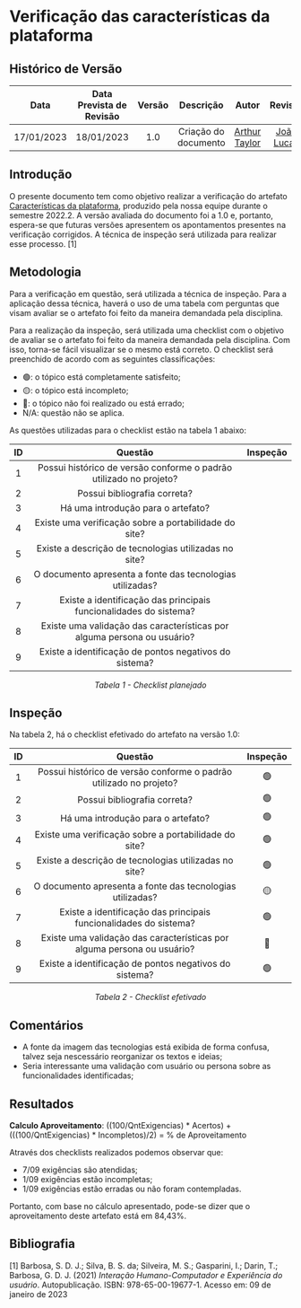 # Verificação das características da plataforma
## <a>Histórico de Versão</a>
|    Data    | Data Prevista de Revisão | Versão |      Descrição       |                   Autor                    |                  Revisor                   |
| :--------: | :----------------------: | :----: | :------------------: | :----------------------------------------: | :----------------------------------------: |
| 17/01/2023 |        18/01/2023        |  1.0   | Criação do documento | [Arthur Taylor](https://github.com/Eruel6) | [João Lucas](https://github.com/HacKairos) |

## <a>Introdução</a>
O presente documento tem como objetivo realizar a verificação do artefato [Características da plataforma](../../Tarefas/CaracteristicasPlataforma.md), produzido pela nossa equipe durante o semestre 2022.2. A versão avaliada do documento foi a 1.0 e, portanto, espera-se que futuras versões apresentem os apontamentos presentes na verificação corrigidos. A técnica de inspeção será utilizada para realizar esse processo. [1]

## <a>Metodologia</a>
Para a verificação em questão, será utilizada a técnica de inspeção. Para a aplicação dessa técnica, haverá o uso de uma tabela com perguntas que visam avaliar se o artefato foi feito da maneira demandada pela disciplina.

Para a realização da inspeção, será utilizada uma checklist com o objetivo de avaliar se o artefato foi feito da maneira demandada pela disciplina. Com isso, torna-se fácil visualizar se o mesmo está correto. O checklist será preenchido de acordo com as seguintes classificações:

* 🟢: o tópico está completamente satisfeito;
* 🟡: o tópico está incompleto;
* 🔴: o tópico não foi realizado ou está errado;
* N/A: questão não se aplica.

As questões utilizadas para o checklist estão na tabela 1 abaixo:

<center>

|  ID   |                                 Questão                                 | Inspeção |
| :---: | :---------------------------------------------------------------------: | :------: |
|   1   |   Possui histórico de versão conforme o padrão utilizado no projeto?    |          |
|   2   |                      Possui bibliografia correta?                       |          |
|   3   |                   Há uma introdução para o artefato?                    |          |
|   4   |          Existe uma verificação sobre a portabilidade do site?          |          |
|   5   |          Existe a descrição de tecnologias utilizadas no site?          |          |
|   6   |        O documento apresenta a fonte das tecnologias utilizadas?        |          |
|   7   |    Existe a identificação das principais funcionalidades do sistema?    |          |
|   8   | Existe uma validação das características por alguma persona ou usuário? |          |
|   9   |         Existe a identificação de pontos negativos do sistema?          |          |
  
*Tabela 1 - Checklist planejado*

</center>

## <a>Inspeção</a>

Na tabela 2, há o checklist efetivado do artefato na versão 1.0:

<center>

|  ID   |                                 Questão                                 | Inspeção |
| :---: | :---------------------------------------------------------------------: | :------: |
|   1   |   Possui histórico de versão conforme o padrão utilizado no projeto?    |    🟢     |
|   2   |                      Possui bibliografia correta?                       |    🟢     |
|   3   |                   Há uma introdução para o artefato?                    |    🟢     |
|   4   |          Existe uma verificação sobre a portabilidade do site?          |    🟢     |
|   5   |          Existe a descrição de tecnologias utilizadas no site?          |    🟢     |
|   6   |        O documento apresenta a fonte das tecnologias utilizadas?        |    🟡     |
|   7   |    Existe a identificação das principais funcionalidades do sistema?    |    🟢     |
|   8   | Existe uma validação das características por alguma persona ou usuário? |    🔴     |
|   9   |         Existe a identificação de pontos negativos do sistema?          |    🟢     |
  
*Tabela 2 - Checklist efetivado*

</center>

## <a>Comentários</a>

* A fonte da imagem das tecnologias está exibida de forma confusa, talvez seja nescessário reorganizar os textos e ideias;
* Seria interessante uma validação com usuário ou persona sobre as funcionalidades identificadas;

## <a>Resultados</a>
<a>**Calculo Aproveitamento**</a>: ((100/QntExigencias) * Acertos) + (((100/QntExigencias) * Incompletos)/2) = % de Aproveitamento

Através dos checklists realizados podemos observar que:

* 7/09 exigências são atendidas;
* 1/09 exigências estão incompletas;
* 1/09 exigências estão erradas ou não foram contempladas.

Portanto, com base no cálculo apresentado, pode-se dizer que o aproveitamento deste artefato está em 84,43%.

## <a>Bibliografia</a>

[1] Barbosa, S. D. J.; Silva, B. S. da; Silveira, M. S.; Gasparini, I.; Darin, T.; Barbosa, G. D. J. (2021) _Interação Humano-Computador e Experiência do usuário_. Autopublicação. ISBN: 978-65-00-19677-1. Acesso em: 09 de janeiro de 2023
